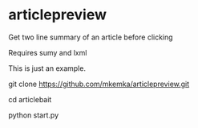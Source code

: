 # articlepreview
Get two line summary of an article before clicking

Requires sumy and lxml

This is just an example.

git clone https://github.com/mkemka/articlepreview.git

cd articlebait

python start.py

